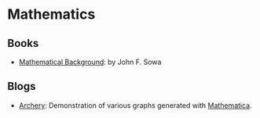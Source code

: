 Mathematics
===========

Books
-----

 - [Mathematical Background](http://jfsowa.com/logic/math.htm):
   by John F. Sowa


Blogs
-----

 - [Archery](https://intothecontinuum.tumblr.com):
   Demonstration of various graphs generated with [Mathematica][mathematica].



[mathematica]:		https://www.wolfram.com/mathematica/
